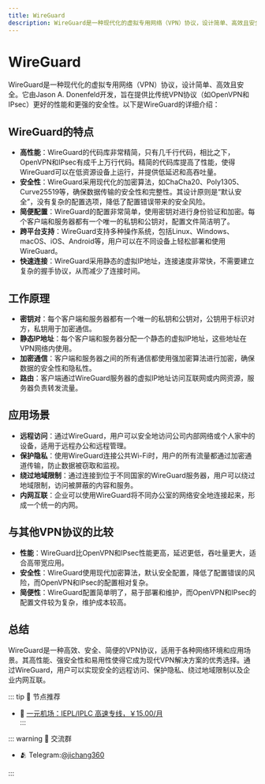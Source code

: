 ```yaml
---
title: WireGuard
description: WireGuard是一种现代化的虚拟专用网络（VPN）协议，设计简单、高效且安全。它由Jason A. Donenfeld开发，旨在提供比传统VPN协议（如OpenVPN和IPsec）更好的性能和更强的安全性。
---
```


# WireGuard
WireGuard是一种现代化的虚拟专用网络（VPN）协议，设计简单、高效且安全。它由Jason A. Donenfeld开发，旨在提供比传统VPN协议（如OpenVPN和IPsec）更好的性能和更强的安全性。以下是WireGuard的详细介绍：

## WireGuard的特点

- **高性能**：WireGuard的代码库非常精简，只有几千行代码，相比之下，OpenVPN和IPsec有成千上万行代码。精简的代码库提高了性能，使得WireGuard可以在低资源设备上运行，并提供低延迟和高吞吐量。
- **安全性**：WireGuard采用现代化的加密算法，如ChaCha20、Poly1305、Curve25519等，确保数据传输的安全性和完整性。其设计原则是“默认安全”，没有复杂的配置选项，降低了配置错误带来的安全风险。
- **简便配置**：WireGuard的配置非常简单，使用密钥对进行身份验证和加密。每个客户端和服务器都有一个唯一的私钥和公钥对，配置文件简洁明了。
- **跨平台支持**：WireGuard支持多种操作系统，包括Linux、Windows、macOS、iOS、Android等，用户可以在不同设备上轻松部署和使用WireGuard。
- **快速连接**：WireGuard采用静态的虚拟IP地址，连接速度非常快，不需要建立复杂的握手协议，从而减少了连接时间。

## 工作原理

- **密钥对**：每个客户端和服务器都有一个唯一的私钥和公钥对，公钥用于标识对方，私钥用于加密通信。
- **静态IP地址**：每个客户端和服务器分配一个静态的虚拟IP地址，这些地址在VPN网络内使用。
- **加密通信**：客户端和服务器之间的所有通信都使用强加密算法进行加密，确保数据的安全性和隐私性。
- **路由**：客户端通过WireGuard服务器的虚拟IP地址访问互联网或内网资源，服务器负责转发流量。

## 应用场景

- **远程访问**：通过WireGuard，用户可以安全地访问公司内部网络或个人家中的设备，适用于远程办公和远程管理。
- **保护隐私**：使用WireGuard连接公共Wi-Fi时，用户的所有流量都通过加密通道传输，防止数据被窃取和监视。
- **绕过地域限制**：通过连接到位于不同国家的WireGuard服务器，用户可以绕过地域限制，访问被屏蔽的内容和服务。
- **内网互联**：企业可以使用WireGuard将不同办公室的网络安全地连接起来，形成一个统一的内网。

## 与其他VPN协议的比较

- **性能**：WireGuard比OpenVPN和IPsec性能更高，延迟更低，吞吐量更大，适合高带宽应用。
- **安全性**：WireGuard使用现代加密算法，默认安全配置，降低了配置错误的风险，而OpenVPN和IPsec的配置相对复杂。
- **简便性**：WireGuard配置简单明了，易于部署和维护，而OpenVPN和IPsec的配置文件较为复杂，维护成本较高。

## 总结

WireGuard是一种高效、安全、简便的VPN协议，适用于各种网络环境和应用场景。其高性能、强安全性和易用性使得它成为现代VPN解决方案的优秀选择。通过WireGuard，用户可以实现安全的远程访问、保护隐私、绕过地域限制以及企业内网互联。

::: tip 🎉 节点推荐
- 🚀 <a href="https://a.suola.link/1yuan" rel="sponsored nofollow noopener" target="_blank">一元机场：IEPL/IPLC 高速专线，￥15.00/月</a><br>
:::

::: warning  💬 交流群

- 🫂 Telegram:[@jichang360](https://t.me/jichang360)

:::